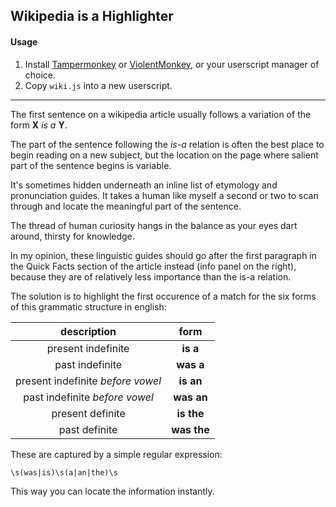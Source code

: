 ## Wikipedia is a Highlighter

#### Usage

1. Install [Tampermonkey](https://www.tampermonkey.net/) or [ViolentMonkey](https://violentmonkey.github.io/), or your userscript manager of choice.
2. Copy `wiki.js` into a new userscript.

---

The first sentence on a wikipedia article usually follows a variation of the form **X** _is a_ **Y**.

The part of the sentence following the _is-a_ relation is often the best place to begin reading on a new subject, but the location on the page where salient part of the sentence begins is variable.

It's sometimes hidden underneath an inline list of etymology and pronunciation guides.
It takes a human like myself a second or two to scan through and locate the meaningful part of the sentence.

The thread of human curiosity hangs in the balance as your eyes dart around, thirsty for knowledge.

In my opinion, these linguistic guides should go after the first paragraph in the Quick Facts section of the article instead (info panel on the right), because they are of relatively less importance than the is-a relation.

The solution is to highlight the first occurence of a match for the six forms of this grammatic structure in english:

|            description            |    form     |
| :-------------------------------: | :---------: |
|        present indefinite         |  **is a**   |
|          past indefinite          |  **was a**  |
| present indefinite _before vowel_ |  **is an**  |
|  past indefinite _before vowel_   | **was an**  |
|         present definite          | **is the**  |
|           past definite           | **was the** |

These are captured by a simple regular expression:

```
\s(was|is)\s(a|an|the)\s
```

This way you can locate the information instantly.
